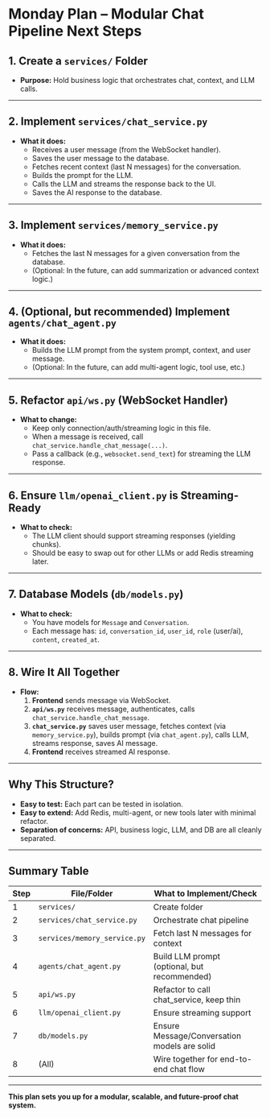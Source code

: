 # Monday Plan – Modular Chat Pipeline Next Steps

## 1. Create a `services/` Folder
- **Purpose:** Hold business logic that orchestrates chat, context, and LLM calls.

---

## 2. Implement `services/chat_service.py`
- **What it does:**
  - Receives a user message (from the WebSocket handler).
  - Saves the user message to the database.
  - Fetches recent context (last N messages) for the conversation.
  - Builds the prompt for the LLM.
  - Calls the LLM and streams the response back to the UI.
  - Saves the AI response to the database.

---

## 3. Implement `services/memory_service.py`
- **What it does:**
  - Fetches the last N messages for a given conversation from the database.
  - (Optional: In the future, can add summarization or advanced context logic.)

---

## 4. (Optional, but recommended) Implement `agents/chat_agent.py`
- **What it does:**
  - Builds the LLM prompt from the system prompt, context, and user message.
  - (Optional: In the future, can add multi-agent logic, tool use, etc.)

---

## 5. Refactor `api/ws.py` (WebSocket Handler)
- **What to change:**
  - Keep only connection/auth/streaming logic in this file.
  - When a message is received, call `chat_service.handle_chat_message(...)`.
  - Pass a callback (e.g., `websocket.send_text`) for streaming the LLM response.

---

## 6. Ensure `llm/openai_client.py` is Streaming-Ready
- **What to check:**
  - The LLM client should support streaming responses (yielding chunks).
  - Should be easy to swap out for other LLMs or add Redis streaming later.

---

## 7. Database Models (`db/models.py`)
- **What to check:**
  - You have models for `Message` and `Conversation`.
  - Each message has: `id`, `conversation_id`, `user_id`, `role` (user/ai), `content`, `created_at`.

---

## 8. Wire It All Together
- **Flow:**
  1. **Frontend** sends message via WebSocket.
  2. **`api/ws.py`** receives message, authenticates, calls `chat_service.handle_chat_message`.
  3. **`chat_service.py`** saves user message, fetches context (via `memory_service.py`), builds prompt (via `chat_agent.py`), calls LLM, streams response, saves AI message.
  4. **Frontend** receives streamed AI response.

---

## Why This Structure?
- **Easy to test:** Each part can be tested in isolation.
- **Easy to extend:** Add Redis, multi-agent, or new tools later with minimal refactor.
- **Separation of concerns:** API, business logic, LLM, and DB are all cleanly separated.

---

## Summary Table

| Step | File/Folder                | What to Implement/Check                        |
|------|----------------------------|------------------------------------------------|
| 1    | `services/`                | Create folder                                  |
| 2    | `services/chat_service.py` | Orchestrate chat pipeline                      |
| 3    | `services/memory_service.py`| Fetch last N messages for context              |
| 4    | `agents/chat_agent.py`     | Build LLM prompt (optional, but recommended)   |
| 5    | `api/ws.py`                | Refactor to call chat_service, keep thin       |
| 6    | `llm/openai_client.py`     | Ensure streaming support                       |
| 7    | `db/models.py`             | Ensure Message/Conversation models are solid   |
| 8    | (All)                      | Wire together for end-to-end chat flow         |

---

**This plan sets you up for a modular, scalable, and future-proof chat system.** 